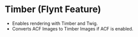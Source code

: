 # Timber (Flynt Feature)

- Enables rendering with Timber and Twig.
- Converts ACF Images to Timber Images if ACF is enabled.
